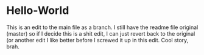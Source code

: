 # Hello-World

This is an edit to the main file as a branch. I still have the readme file original (master) so if I decide this is a shit edit, I can just revert back to the original (or another edit I like better before I screwed it up in this edit.
Cool story, brah.
